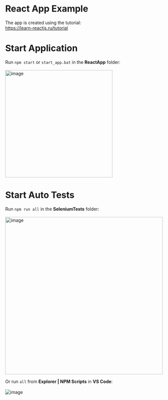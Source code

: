 # React App Example
The app is created using the tutorial:<br/>
<a href="https://learn-reactjs.ru/tutorial" target="_blank" rel="noreferrer">https://learn-reactjs.ru/tutorial</a>

# Start Application
Run `npm start` or `start_app.bat` in the **ReactApp** folder:<br/><br/>
<img width="342" alt="image" src="https://user-images.githubusercontent.com/104146273/165948862-d81ea323-b7f4-4f60-b4da-b0f4248eb808.png">


# Start Auto Tests
Run `npm run all` in the **SeleniumTests** folder:<br/><br/>
<img width="502" alt="image" src="https://user-images.githubusercontent.com/104146273/165950944-3d9ffbde-5f6e-474a-81ca-dcd6ef60fd23.png">

Or run `all` from **Explorer | NPM Scripts** in **VS Code**:<br/><br/>
![image](https://user-images.githubusercontent.com/104146273/165952383-1df3e1bb-c842-4394-8cbe-ff8ea419b956.png)

